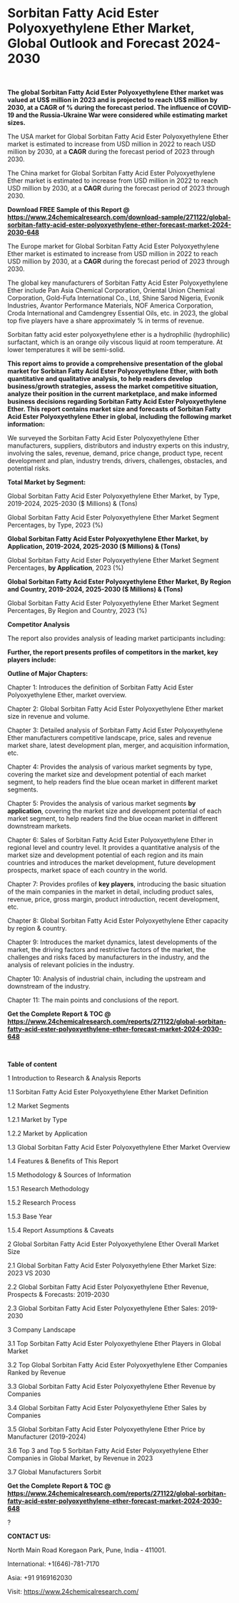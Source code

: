 <h1>Sorbitan Fatty Acid Ester Polyoxyethylene Ether Market, Global Outlook and Forecast 2024-2030</h1><br/><p><strong>The global Sorbitan Fatty Acid Ester Polyoxyethylene Ether market was valued at US$ million in 2023 and is projected to reach US$ million by 2030, at a <strong>CAGR</strong> of % during the forecast period. The influence of COVID-19 and the Russia-Ukraine War were considered while estimating market sizes.</strong></p>
 
 
 
 <p>The USA market for Global Sorbitan Fatty Acid Ester Polyoxyethylene Ether market is estimated to increase from USD million in 2022 to reach USD million by 2030, at a <strong>CAGR</strong> during the forecast period of 2023 through 2030.</p>
 
 
 
 <p>The China market for Global Sorbitan Fatty Acid Ester Polyoxyethylene Ether market is estimated to increase from USD million in 2022 to reach USD million by 2030, at a <strong>CAGR</strong> during the forecast period of 2023 through 2030.</p>
 
 
 
 <div><b>Download FREE Sample of this Report @ <a href="https://www.24chemicalresearch.com/download-sample/271122/global-sorbitan-fatty-acid-ester-polyoxyethylene-ether-forecast-market-2024-2030-648">https://www.24chemicalresearch.com/download-sample/271122/global-sorbitan-fatty-acid-ester-polyoxyethylene-ether-forecast-market-2024-2030-648</a></b></div>
 
 
 
 <p>The Europe market for Global Sorbitan Fatty Acid Ester Polyoxyethylene Ether market is estimated to increase from USD million in 2022 to reach USD million by 2030, at a <strong>CAGR</strong> during the forecast period of 2023 through 2030.</p>
 
 
 
 <p>The global key manufacturers of Sorbitan Fatty Acid Ester Polyoxyethylene Ether include Pan Asia Chemical Corporation, Oriental Union Chemical Corporation, Gold-Fufa International Co., Ltd, Shine Sarod Nigeria, Evonik Industries, Avantor Performance Materials, NOF America Corporation, Croda International and Camdengrey Essential Oils, etc. in 2023, the global top five players have a share approximately % in terms of revenue.</p>
 
 
 
 <p>Sorbitan fatty acid ester polyoxyethylene ether is a hydrophilic (hydrophilic) surfactant, which is an orange oily viscous liquid at room temperature. At lower temperatures it will be semi-solid.</p>
 
 
 
 <p><strong>This report aims to provide a comprehensive presentation of the global market for Sorbitan Fatty Acid Ester Polyoxyethylene Ether, with both quantitative and qualitative analysis, to help readers develop business/growth strategies, assess the market competitive situation, analyze their position in the current marketplace, and make informed business decisions regarding Sorbitan Fatty Acid Ester Polyoxyethylene Ether. This report contains market size and forecasts of Sorbitan Fatty Acid Ester Polyoxyethylene Ether in global, including the following market information:</strong></p>
 
 
 
 <p>We surveyed the Sorbitan Fatty Acid Ester Polyoxyethylene Ether manufacturers, suppliers, distributors and industry experts on this industry, involving the sales, revenue, demand, price change, product type, recent development and plan, industry trends, drivers, challenges, obstacles, and potential risks.</p>
 
 
 
 <p><strong>Total Market by Segment:</strong></p>
 
 
 
 <p>Global Sorbitan Fatty Acid Ester Polyoxyethylene Ether Market, by Type, 2019-2024, 2025-2030 ($ Millions) & (Tons)</p>
 
 
 
 <p>Global Sorbitan Fatty Acid Ester Polyoxyethylene Ether Market Segment Percentages, by Type, 2023 (%)</p>
 
 
 
 <p><strong>Global Sorbitan Fatty Acid Ester Polyoxyethylene Ether Market, <strong>by Application</strong>, 2019-2024, 2025-2030 ($ Millions) & (Tons)</strong></p>
 
 
 
 <p>Global Sorbitan Fatty Acid Ester Polyoxyethylene Ether Market Segment Percentages, <strong>by Application</strong>, 2023 (%)</p>
 
 
 
 <p><strong>Global Sorbitan Fatty Acid Ester Polyoxyethylene Ether Market, By Region and Country, 2019-2024, 2025-2030 ($ Millions) & (Tons)</strong></p>
 
 
 
 <p>Global Sorbitan Fatty Acid Ester Polyoxyethylene Ether Market Segment Percentages, By Region and Country, 2023 (%)</p>
 
 
 
 <p><strong>Competitor Analysis</strong></p>
 
 
 
 <p>The report also provides analysis of leading market participants including:</p>
 
 
 
 <p><strong>Further, the report presents profiles of competitors in the market, <strong>key players</strong> include:</strong></p>
 
 
 
 <p><strong>Outline of Major Chapters:</strong></p>
 
 
 
 <p>Chapter 1: Introduces the definition of Sorbitan Fatty Acid Ester Polyoxyethylene Ether, market overview.</p>
 
 
 
 <p>Chapter 2: Global Sorbitan Fatty Acid Ester Polyoxyethylene Ether market size in revenue and volume.</p>
 
 
 
 <p>Chapter 3: Detailed analysis of Sorbitan Fatty Acid Ester Polyoxyethylene Ether manufacturers competitive landscape, price, sales and revenue market share, latest development plan, merger, and acquisition information, etc.</p>
 
 
 
 <p>Chapter 4: Provides the analysis of various market segments by type, covering the market size and development potential of each market segment, to help readers find the blue ocean market in different market segments.</p>
 
 
 
 <p>Chapter 5: Provides the analysis of various market segments <strong>by application</strong>, covering the market size and development potential of each market segment, to help readers find the blue ocean market in different downstream markets.</p>
 
 
 
 <p>Chapter 6: Sales of Sorbitan Fatty Acid Ester Polyoxyethylene Ether in regional level and country level. It provides a quantitative analysis of the market size and development potential of each region and its main countries and introduces the market development, future development prospects, market space of each country in the world.</p>
 
 
 
 <p>Chapter 7: Provides profiles of <strong>key players</strong>, introducing the basic situation of the main companies in the market in detail, including product sales, revenue, price, gross margin, product introduction, recent development, etc.</p>
 
 
 
 <p>Chapter 8: Global Sorbitan Fatty Acid Ester Polyoxyethylene Ether capacity by region & country.</p>
 
 
 
 <p>Chapter 9: Introduces the market dynamics, latest developments of the market, the driving factors and restrictive factors of the market, the challenges and risks faced by manufacturers in the industry, and the analysis of relevant policies in the industry.</p>
 
 
 
 <p>Chapter 10: Analysis of industrial chain, including the upstream and downstream of the industry.</p>
 
 
 
 <p>Chapter 11: The main points and conclusions of the report.</p>
 
 
 
 <div><b>Get the Complete Report & TOC @ <a href="https://www.24chemicalresearch.com/reports/271122/global-sorbitan-fatty-acid-ester-polyoxyethylene-ether-forecast-market-2024-2030-648">https://www.24chemicalresearch.com/reports/271122/global-sorbitan-fatty-acid-ester-polyoxyethylene-ether-forecast-market-2024-2030-648</a></b></div>
 
 
 
 <p><br />
 
 <b>Table of content</b></p>
 
 
 
 <p>1 Introduction to Research & Analysis Reports<br />
 
 1.1 Sorbitan Fatty Acid Ester Polyoxyethylene Ether Market Definition<br />
 
 1.2 Market Segments<br />
 
 1.2.1 Market by Type<br />
 
 1.2.2 Market by Application<br />
 
 1.3 Global Sorbitan Fatty Acid Ester Polyoxyethylene Ether Market Overview<br />
 
 1.4 Features & Benefits of This Report<br />
 
 1.5 Methodology & Sources of Information<br />
 
 1.5.1 Research Methodology<br />
 
 1.5.2 Research Process<br />
 
 1.5.3 Base Year<br />
 
 1.5.4 Report Assumptions & Caveats<br />
 
 2 Global Sorbitan Fatty Acid Ester Polyoxyethylene Ether Overall Market Size<br />
 
 2.1 Global Sorbitan Fatty Acid Ester Polyoxyethylene Ether Market Size: 2023 VS 2030<br />
 
 2.2 Global Sorbitan Fatty Acid Ester Polyoxyethylene Ether Revenue, Prospects & Forecasts: 2019-2030<br />
 
 2.3 Global Sorbitan Fatty Acid Ester Polyoxyethylene Ether Sales: 2019-2030<br />
 
 3 Company Landscape<br />
 
 3.1 Top Sorbitan Fatty Acid Ester Polyoxyethylene Ether Players in Global Market<br />
 
 3.2 Top Global Sorbitan Fatty Acid Ester Polyoxyethylene Ether Companies Ranked by Revenue<br />
 
 3.3 Global Sorbitan Fatty Acid Ester Polyoxyethylene Ether Revenue by Companies<br />
 
 3.4 Global Sorbitan Fatty Acid Ester Polyoxyethylene Ether Sales by Companies<br />
 
 3.5 Global Sorbitan Fatty Acid Ester Polyoxyethylene Ether Price by Manufacturer (2019-2024)<br />
 
 3.6 Top 3 and Top 5 Sorbitan Fatty Acid Ester Polyoxyethylene Ether Companies in Global Market, by Revenue in 2023<br />
 
 3.7 Global Manufacturers Sorbit</p>
 
 
 
 <div><b>Get the Complete Report & TOC @ <a href="https://www.24chemicalresearch.com/reports/271122/global-sorbitan-fatty-acid-ester-polyoxyethylene-ether-forecast-market-2024-2030-648">https://www.24chemicalresearch.com/reports/271122/global-sorbitan-fatty-acid-ester-polyoxyethylene-ether-forecast-market-2024-2030-648</a></b></div>
 
 
 
 <p>? </p>
 
 
 
 <p><b>CONTACT US:</b><br />
 
 North Main Road Koregaon Park, Pune, India - 411001.<br />
 
 International: +1(646)-781-7170<br />
 
 Asia: +91 9169162030<br />
 
 Visit: <a href="https://www.24chemicalresearch.com/">https://www.24chemicalresearch.com/</a></p>